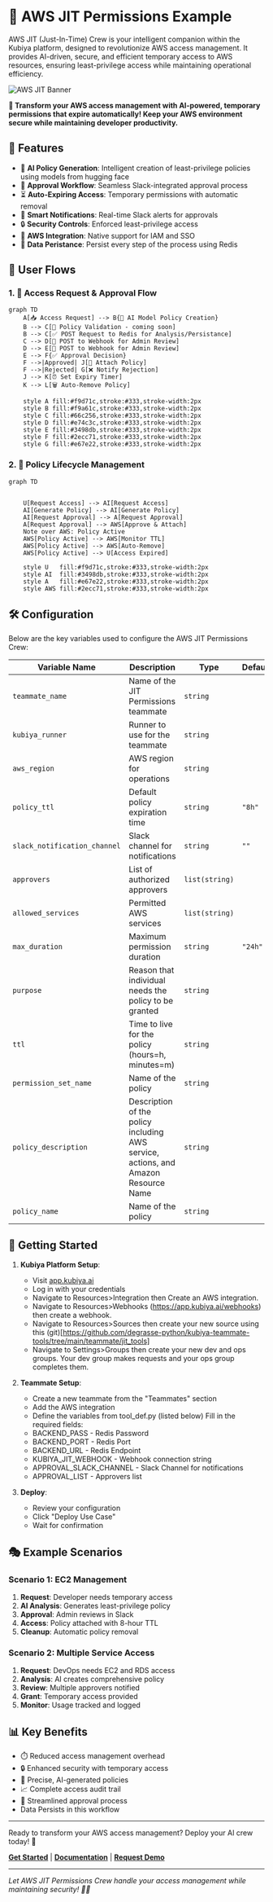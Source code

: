 # 🔐 AWS JIT Permissions Example

AWS JIT (Just-In-Time) Crew is your intelligent companion within the Kubiya platform, designed to revolutionize AWS access management. It provides AI-driven, secure, and efficient temporary access to AWS resources, ensuring least-privilege access while maintaining operational efficiency.

![AWS JIT Banner](https://github.com/user-attachments/assets/aws-jit-banner.png)

**🎯 Transform your AWS access management with AI-powered, temporary permissions that expire automatically! Keep your AWS environment secure while maintaining developer productivity.**

## 🌟 Features

- 🤖 **AI Policy Generation**: Intelligent creation of least-privilege policies using models from hugging face
- 👥 **Approval Workflow**: Seamless Slack-integrated approval process
- ⏳ **Auto-Expiring Access**: Temporary permissions with automatic removal
- 📢 **Smart Notifications**: Real-time Slack alerts for approvals
- 🔒 **Security Controls**: Enforced least-privilege access
- 🔄 **AWS Integration**: Native support for IAM and SSO
- 🔄 **Data Peristance**: Persist every step of the process using Redis

## 🔄 User Flows

### 1. 🎫 Access Request & Approval Flow

```mermaid
graph TD
    A[📥 Access Request] --> B{🤔 AI Model Policy Creation}
    B --> C[📝 Policy Validation - coming soon]
    B --> C[✅ POST Request to Redis for Analysis/Persistance]
    C --> D[👀 POST to Webhook for Admin Review]
    D --> E[👀 POST to Webhook for Admin Review]
    E --> F{✅ Approval Decision}
    F -->|Approved| J[🔗 Attach Policy]
    F -->|Rejected| G[❌ Notify Rejection]
    J --> K[⏰ Set Expiry Timer]
    K --> L[🗑️ Auto-Remove Policy]
    
    style A fill:#f9d71c,stroke:#333,stroke-width:2px
    style B fill:#f9a61c,stroke:#333,stroke-width:2px
    style C fill:#66c256,stroke:#333,stroke-width:2px
    style D fill:#e74c3c,stroke:#333,stroke-width:2px
    style E fill:#3498db,stroke:#333,stroke-width:2px
    style F fill:#2ecc71,stroke:#333,stroke-width:2px
    style G fill:#e67e22,stroke:#333,stroke-width:2px
```

### 2. 🔐 Policy Lifecycle Management

```mermaid
graph TD


    U[Request Access] --> AI[Request Access]
    AI[Generate Policy] --> AI[Generate Policy]
    AI[Request Approval] --> A[Request Approval]
    A[Request Approval] --> AWS[Approve & Attach]
    Note over AWS: Policy Active
    AWS[Policy Active] --> AWS[Monitor TTL]
    AWS[Policy Active] --> AWS[Auto-Remove]
    AWS[Policy Active] --> U[Access Expired]

    style U   fill:#f9d71c,stroke:#333,stroke-width:2px
    style AI  fill:#3498db,stroke:#333,stroke-width:2px
    style A   fill:#e67e22,stroke:#333,stroke-width:2px
    style AWS fill:#2ecc71,stroke:#333,stroke-width:2px
```

## 🛠️ Configuration

Below are the key variables used to configure the AWS JIT Permissions Crew:

| Variable Name | Description | Type | Default |
|---------------|-------------|------|---------|
| `teammate_name` | Name of the JIT Permissions teammate | `string` | |
| `kubiya_runner` | Runner to use for the teammate | `string` | |
| `aws_region` | AWS region for operations | `string` | |
| `policy_ttl` | Default policy expiration time | `string` | `"8h"` |
| `slack_notification_channel` | Slack channel for notifications | `string` | `""` |
| `approvers` | List of authorized approvers | `list(string)` | |
| `allowed_services` | Permitted AWS services | `list(string)` | |
| `max_duration` | Maximum permission duration | `string` | `"24h"` |
| `purpose` | Reason that individual needs the policy to be granted | `string` | |
| `ttl` | Time to live for the policy (hours=h, minutes=m) | `string` | |
| `permission_set_name` | Name of the policy | `string` | |
| `policy_description` | Description of the policy including AWS service, actions, and Amazon Resource Name | `string` | |
| `policy_name` | Name of the policy | `string` | |

## 🚀 Getting Started

1. **Kubiya Platform Setup**:
   - Visit [app.kubiya.ai](https://app.kubiya.ai)
   - Log in with your credentials
   - Navigate to Resources>Integration then Create an AWS integration.
   - Navigate to Resources>Webhooks (https://app.kubiya.ai/webhooks) then create a webhook.
   - Navigate to Resources>Sources then create your new source using this (git)[https://github.com/degrasse-python/kubiya-teammate-tools/tree/main/teammate/jit_tools] 
   - Navigate to Settings>Groups then create your new dev and ops groups. Your dev group makes requests and your ops group completes them.
  

2. **Teammate Setup**:
   - Create a new teammate from the "Teammates" section
   - Add the AWS integration
   - Define the variables from tool_def.py (listed below)
   Fill in the required fields:
   - BACKEND_PASS - Redis Password
   - BACKEND_PORT - Redis Port
   - BACKEND_URL - Redis Endpoint
   - KUBIYA_JIT_WEBHOOK - Webhook connection string
   - APPROVAL_SLACK_CHANNEL - Slack Channel for notifications
   - APPROVAL_LIST - Approvers list

3. **Deploy**:
   - Review your configuration
   - Click "Deploy Use Case"
   - Wait for confirmation

## 🎭 Example Scenarios

### Scenario 1: EC2 Management

1. **Request**: Developer needs temporary access
2. **AI Analysis**: Generates least-privilege policy
3. **Approval**: Admin reviews in Slack
4. **Access**: Policy attached with 8-hour TTL
5. **Cleanup**: Automatic policy removal

### Scenario 2: Multiple Service Access

1. **Request**: DevOps needs EC2 and RDS access
2. **Analysis**: AI creates comprehensive policy
3. **Review**: Multiple approvers notified
4. **Grant**: Temporary access provided
5. **Monitor**: Usage tracked and logged

## 📊 Key Benefits

- ⏱️ Reduced access management overhead
- 🔒 Enhanced security with temporary access
- 🎯 Precise, AI-generated policies
- 📈 Complete access audit trail
- 👥 Streamlined approval process
- Data Persists in this workflow

---

Ready to transform your AWS access management? Deploy your AI crew today! 🚀

**[Get Started](https://app.kubiya.ai)** | **[Documentation](https://docs.kubiya.ai)** | **[Request Demo](https://kubiya.ai)**

---

*Let AWS JIT Permissions Crew handle your access management while maintaining security! 🔐✨*
